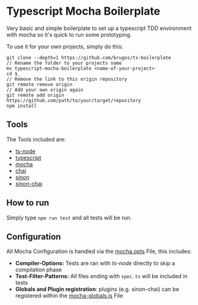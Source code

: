# Typescript Mocha Boilerplate

Very basic and simple boilerplate to set up a typescript TDD environment with mocha so it's quick to run some prototyping.

To use it for your own projects, simply do this:

```
git clone --depth=1 https://github.com/brugos/ts-boilerplate
// Rename the folder to your projects name
mv typescript-mocha-boilerplate <name-of-your-project>
cd $_
// Remove the link to this origin repository
git remote remove origin
// Add your own origin again
git remote add origin https://github.com/path/to/your/target/repository
npm install
```

## Tools

The Tools included are:

- [ts-node](https://github.com/TypeStrong/ts-node)
- [typescript](https://github.com/Microsoft/TypeScript)
- [mocha](https://mochajs.org/)
- [chai](http://chaijs.com/)
- [sinon](http://sinonjs.org/)
- [sinon-chai](https://github.com/domenic/sinon-chai)

## How to run

Simply type `npm run test` and all tests will be run.

## Configuration

All Mocha Configuration is handled via the [mocha.opts](./mocha.opts) File, this includes:

- **Compiler-Options:** Tests are ran with _ts-node_ directly to skip a compilation phase
- **Test-Filter-Patterns:** All files ending with `spec.ts` will be included in tests
- **Globals and Plugin registration**: plugins (e.g. sinon-chai) can be registered within the [mocha-globals.js](./test/mocha-globals.js) File
